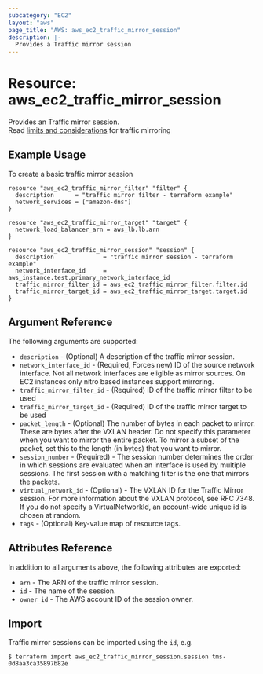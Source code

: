 ```yaml
---
subcategory: "EC2"
layout: "aws"
page_title: "AWS: aws_ec2_traffic_mirror_session"
description: |-
  Provides a Traffic mirror session
---
```


# Resource: aws_ec2_traffic_mirror_session

Provides an Traffic mirror session.  
Read [limits and considerations](https://docs.aws.amazon.com/vpc/latest/mirroring/traffic-mirroring-considerations.html) for traffic mirroring

## Example Usage

To create a basic traffic mirror session

```hcl
resource "aws_ec2_traffic_mirror_filter" "filter" {
  description      = "traffic mirror filter - terraform example"
  network_services = ["amazon-dns"]
}

resource "aws_ec2_traffic_mirror_target" "target" {
  network_load_balancer_arn = aws_lb.lb.arn
}

resource "aws_ec2_traffic_mirror_session" "session" {
  description              = "traffic mirror session - terraform example"
  network_interface_id     = aws_instance.test.primary_network_interface_id
  traffic_mirror_filter_id = aws_ec2_traffic_mirror_filter.filter.id
  traffic_mirror_target_id = aws_ec2_traffic_mirror_target.target.id
}
```

## Argument Reference

The following arguments are supported:

* `description` - (Optional) A description of the traffic mirror session.
* `network_interface_id` - (Required, Forces new) ID of the source network interface. Not all network interfaces are eligible as mirror sources. On EC2 instances only nitro based instances support mirroring.
* `traffic_mirror_filter_id`  - (Required) ID of the traffic mirror filter to be used
* `traffic_mirror_target_id` - (Required) ID of the traffic mirror target to be used
* `packet_length` - (Optional) The number of bytes in each packet to mirror. These are bytes after the VXLAN header. Do not specify this parameter when you want to mirror the entire packet. To mirror a subset of the packet, set this to the length (in bytes) that you want to mirror.
* `session_number` - (Required) - The session number determines the order in which sessions are evaluated when an interface is used by multiple sessions. The first session with a matching filter is the one that mirrors the packets.
* `virtual_network_id` - (Optional) - The VXLAN ID for the Traffic Mirror session. For more information about the VXLAN protocol, see RFC 7348. If you do not specify a VirtualNetworkId, an account-wide unique id is chosen at random.
* `tags` - (Optional) Key-value map of resource tags.

## Attributes Reference

In addition to all arguments above, the following attributes are exported:

* `arn` - The ARN of the traffic mirror session.
* `id` - The name of the session.
* `owner_id` - The AWS account ID of the session owner.

## Import

Traffic mirror sessions can be imported using the `id`, e.g.

```
$ terraform import aws_ec2_traffic_mirror_session.session tms-0d8aa3ca35897b82e
```

